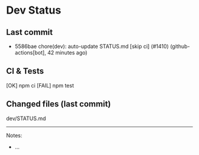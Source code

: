 # Dev Status

## Last commit
- 5586bae chore(dev): auto-update STATUS.md [skip ci] (#1410) (github-actions[bot], 42 minutes ago)
## CI & Tests
[OK] npm ci
[FAIL] npm test

## Changed files (last commit)
dev/STATUS.md

---
Notes:
- ...
